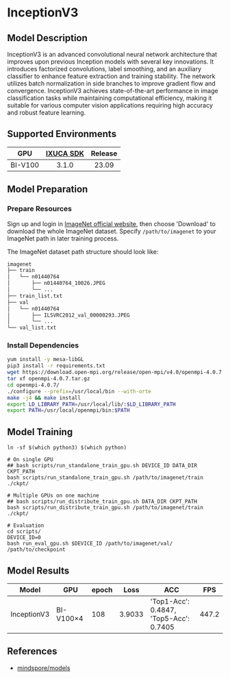 # InceptionV3

## Model Description

InceptionV3 is an advanced convolutional neural network architecture that improves upon previous Inception models with
several key innovations. It introduces factorized convolutions, label smoothing, and an auxiliary classifier to enhance
feature extraction and training stability. The network utilizes batch normalization in side branches to improve gradient
flow and convergence. InceptionV3 achieves state-of-the-art performance in image classification tasks while maintaining
computational efficiency, making it suitable for various computer vision applications requiring high accuracy and robust
feature learning.

## Supported Environments

| GPU    | [IXUCA SDK](https://gitee.com/deep-spark/deepspark#%E5%A4%A9%E6%95%B0%E6%99%BA%E7%AE%97%E8%BD%AF%E4%BB%B6%E6%A0%88-ixuca) | Release |
| :----: | :----: | :----: |
| BI-V100 | 3.1.0     |  23.09  |

## Model Preparation

### Prepare Resources

Sign up and login in [ImageNet official website](https://www.image-net.org/index.php), then choose 'Download' to
download the whole ImageNet dataset. Specify `/path/to/imagenet` to your ImageNet path in later training process.

The ImageNet dataset path structure should look like:

```bash
imagenet
├── train
│   └── n01440764
│       ├── n01440764_10026.JPEG
│       └── ...
├── train_list.txt
├── val
│   └── n01440764
│       ├── ILSVRC2012_val_00000293.JPEG
│       └── ...
└── val_list.txt
```

### Install Dependencies

```bash
yum install -y mesa-libGL
pip3 install -r requirements.txt
wget https://download.open-mpi.org/release/open-mpi/v4.0/openmpi-4.0.7.tar.gz
tar xf openmpi-4.0.7.tar.gz
cd openmpi-4.0.7/
./configure --prefix=/usr/local/bin --with-orte
make -j4 && make install
export LD_LIBRARY_PATH=/usr/local/lib/:$LD_LIBRARY_PATH
export PATH=/usr/local/openmpi/bin:$PATH
```

## Model Training

```shell
ln -sf $(which python3) $(which python)

# On single GPU
## bash scripts/run_standalone_train_gpu.sh DEVICE_ID DATA_DIR CKPT_PATH
bash scripts/run_standalone_train_gpu.sh /path/to/imagenet/train ./ckpt/

# Multiple GPUs on one machine
## bash scripts/run_distribute_train_gpu.sh DATA_DIR CKPT_PATH
bash scripts/run_distribute_train_gpu.sh /path/to/imagenet/train ./ckpt/

# Evaluation
cd scripts/
DEVICE_ID=0
bash run_eval_gpu.sh $DEVICE_ID /path/to/imagenet/val/ /path/to/checkpoint
```

## Model Results

| Model       | GPU       | epoch | Loss   | ACC                                    | FPS   |
|-------------|-----------|-------|--------|----------------------------------------|-------|
| InceptionV3 | BI-V100×4 | 108   | 3.9033 | 'Top1-Acc': 0.4847, 'Top5-Acc': 0.7405 | 447.2 |

## References

- [mindspore/models](https://gitee.com/mindspore/models/tree/master/official/)
